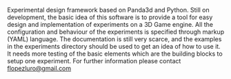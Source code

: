 Experimental design framework based on Panda3d and Python.
Still on development, the basic idea of this software is to
provide a tool for easy design and implementation of experiments
on a 3D Game engine. All the configuration and behaviour of the
experiments is specified through markup (YAML) language. The
documentation is still very scarce, and the examples in the
experiments directory should be used to get an idea of how to
use it.
It needs more testing of the basic elements which are the building
blocks to setup one experiment.
For further information please contact flopezluro@gmail.com
